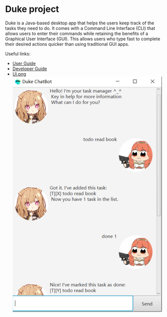 # Duke project

Duke is a Java-based desktop app that helps the users keep track of the tasks they need to do. It comes with a Command Line Interface (CLI) that allows users to enter their commands while retaining the benefits of a Graphical User Interface (GUI). This allows users who type fast to complete their desired actions quicker than using traditional GUI apps.

Useful links:
* [User Guide](https://linqing42.github.io/ip/UserGuide.html)
* [Developer Guide](https://linqing42.github.io/ip/DeveloperGuide.html)
* [Ui.png](https://linqing42.github.io/ip/Ui.png)
![Ui](docs/Ui.png)
